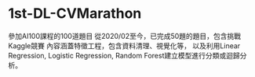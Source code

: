 # 1st-DL-CVMarathon
參加AI100課程的100道題目
從2020/02至今，已完成50題的題目，包含挑戰Kaggle競賽
內容涵蓋特徵工程，包含資料清理、視覺化等，
以及利用Linear Regression, Logistic Regression, Random Forest建立模型進行分類或迴歸分析。
